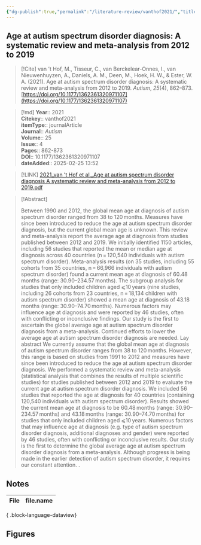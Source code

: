 ```yaml
---
{"dg-publish":true,"permalink":"/literature-review/vanthof2021/","title":"Age at autism spectrum disorder diagnosis A systematic review and meta-analysis from 2012 to 2019"}
---
```



## Age at autism spectrum disorder diagnosis: A systematic review and meta-analysis from 2012 to 2019

> [!Cite]
> van ’t Hof, M., Tisseur, C., van Berckelear-Onnes, I., van Nieuwenhuyzen, A., Daniels, A. M., Deen, M., Hoek, H. W., & Ester, W. A. (2021). Age at autism spectrum disorder diagnosis: A systematic review and meta-analysis from 2012 to 2019. _Autism_, _25_(4), 862–873. [https://doi.org/10.1177/1362361320971107](https://doi.org/10.1177/1362361320971107)


>[!md]
> **Year**:: 2021   
> **Citekey**:: vanthof2021  
> **itemType**:: journalArticle  
> **Journal**:: *Autism*  
> **Volume**:: 25  
> **Issue**:: 4   
> **Pages**:: 862-873  
> **DOI**:: 10.1177/1362361320971107    
> **dateAdded**:: 2025-02-25 13:52

> [!LINK] 
> [2021_van ’t Hof et al._Age at autism spectrum disorder diagnosis A systematic review and meta-analysis from 2012 to 2019.pdf](zotero://select/library/items/9XZRS2TX)

> [!Abstract]
>
> Between 1990 and 2012, the global mean age at diagnosis of autism spectrum disorder ranged from 38 to 120 months. Measures have since been introduced to reduce the age at autism spectrum disorder diagnosis, but the current global mean age is unknown. This review and meta-analysis report the average age at diagnosis from studies published between 2012 and 2019. We initially identified 1150 articles, including 56 studies that reported the mean or median age at diagnosis across 40 countries (n = 120,540 individuals with autism spectrum disorder). Meta-analysis results (on 35 studies, including 55 cohorts from 35 countries, n = 66,966 individuals with autism spectrum disorder) found a current mean age at diagnosis of 60.48 months (range: 30.90–234.57 months). The subgroup analysis for studies that only included children aged ⩽10 years (nine studies, including 26 cohorts from 23 countries, n = 18,134 children with autism spectrum disorder) showed a mean age at diagnosis of 43.18 months (range: 30.90–74.70 months). Numerous factors may influence age at diagnosis and were reported by 46 studies, often with conflicting or inconclusive findings. Our study is the first to ascertain the global average age at autism spectrum disorder diagnosis from a meta-analysis. Continued efforts to lower the average age at autism spectrum disorder diagnosis are needed.
Lay abstract
We currently assume that the global mean age at diagnosis of autism spectrum disorder ranges from 38 to 120 months. However, this range is based on studies from 1991 to 2012 and measures have since been introduced to reduce the age at autism spectrum disorder diagnosis. We performed a systematic review and meta-analysis (statistical analysis that combines the results of multiple scientific studies) for studies published between 2012 and 2019 to evaluate the current age at autism spectrum disorder diagnosis. We included 56 studies that reported the age at diagnosis for 40 countries (containing 120,540 individuals with autism spectrum disorder). Results showed the current mean age at diagnosis to be 60.48 months (range: 30.90–234.57 months) and 43.18 months (range: 30.90–74.70 months) for studies that only included children aged ⩽10 years. Numerous factors that may influence age at diagnosis (e.g. type of autism spectrum disorder diagnosis, additional diagnoses and gender) were reported by 46 studies, often with conflicting or inconclusive results. Our study is the first to determine the global average age at autism spectrum disorder diagnosis from a meta-analysis. Although progress is being made in the earlier detection of autism spectrum disorder, it requires our constant attention.
>.
> 


## Notes

| File | file.name |
| ---- | --------- |

{ .block-language-dataview}



## Figures

